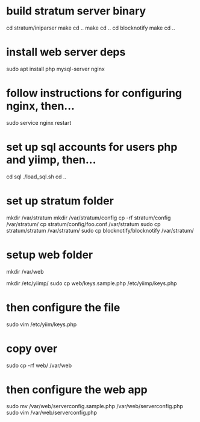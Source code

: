 # build stratum server binary
cd stratum/iniparser
make
cd ..
make
cd ..
cd blocknotify
make
cd ..

# install web server deps
sudo apt install php mysql-server nginx

# follow instructions for configuring nginx, then...
sudo service nginx restart
# set up sql accounts for users php and yiimp, then...
cd sql
./load_sql.sh
cd ..

# set up stratum folder
mkdir /var/stratum
mkdir /var/stratum/config
cp -rf stratum/config /var/stratum/
cp stratum/config/foo.conf /var/stratum
sudo cp stratum/stratum /var/stratum/
sudo cp blocknotify/blocknotify /var/stratum/

# setup web folder
mkdir /var/web

mkdir /etc/yiimp/
sudo cp web/keys.sample.php /etc/yiimp/keys.php
# then configure the file
sudo vim /etc/yiim/keys.php

# copy over
sudo cp -rf web/ /var/web

# then configure the web app
sudo mv /var/web/serverconfig.sample.php /var/web/serverconfig.php
sudo vim /var/web/serverconfig.php
